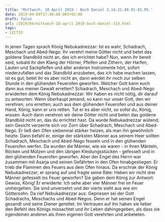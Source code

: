 ```yaml
---
title: 'Mittwoch, 10 April 2019 : Buch Daniel 3,14-21.49.91-92.95.'
date: 2019-04-09T17:46:00.001+02:00
draft: false
url: /2019/04/mittwoch-10-april-2019-buch-daniel-314.html
tags: 
- LECTIO
---
```


In jenen Tagen sprach König Nebukadnezzar: Ist es wahr, Schadrach, Meschach und Abed-Nego: Ihr verehrt meine Götter nicht und betet das goldene Standbild nicht an, das ich errichtet habe? Nun, wenn ihr bereit seid, sobald ihr den Klang der Hörner, Pfeifen und Zithern, der Harfen, Lauten und Sackpfeifen und aller anderen Instrumente hört, sofort niederzufallen und das Standbild anzubeten, das ich habe machen lassen, ist es gut; betet ihr es aber nicht an, dann werdet ihr noch zur selben Stunde in den glühenden Feuerofen geworfen. Welcher Gott kann euch dann aus meiner Gewalt erretten? Schadrach, Meschach und Abed-Nego erwiderten dem König Nebukadnezzar: Wir haben es nicht nötig, dir darauf zu antworten: Wenn überhaupt jemand, so kann nur unser Gott, den wir verehren, uns erretten; auch aus dem glühenden Feuerofen und aus deiner Hand, König, kann er uns retten. Tut er es aber nicht, so sollst du, König, wissen: Auch dann verehren wir deine Götter nicht und beten das goldene Standbild nicht an, das du errichtet hast. Da wurde Nebukadnezzar wütend; sein Gesicht verzerrte sich vor Zorn über Schadrach, Meschach und Abed-Nego. Er ließ den Ofen siebenmal stärker heizen, als man ihn gewöhnlich heizte. Dann befahl er, einige der stärksten Männer aus seinem Heer sollten Schadrach, Meschach und Abed-Nego fesseln und in den glühenden Feuerofen werfen. Da wurden die Männer, wie sie waren - in ihren Mänteln, Röcken und Mützen und den übrigen Kleidungsstücken - gefesselt und in den glühenden Feuerofen geworfen. Aber der Engel des Herrn war zusammen mit Asarja und seinen Gefährten in den Ofen hinabgestiegen. Er trieb die Flammen des Feuers aus dem Ofen hinaus. Da erschrak der König Nebukadnezzar; er sprang auf und fragte seine Räte: Haben wir nicht drei Männer gefesselt ins Feuer geworfen? Sie gaben dem König zur Antwort: Gewiss, König! Er erwiderte: Ich sehe aber vier Männer frei im Feuer umhergehen. Sie sind unversehrt und der vierte sieht aus wie ein Göttersohn. Da rief Nebukadnezzar aus: Gepriesen sei der Gott Schadrachs, Meschachs und Abed-Negos. Denn er hat seinen Engel gesandt und seine Diener gerettet. Im Vertrauen auf ihn haben sie lieber den Befehl des Königs missachtet und ihr Leben dahingegeben, als dass sie irgendeinen anderen als ihren eigenen Gott verehrten und anbeteten.